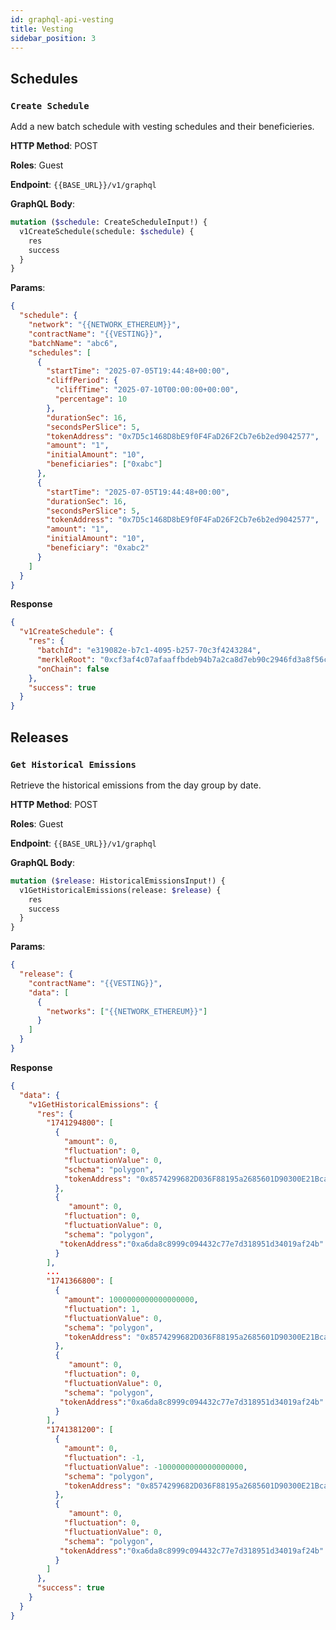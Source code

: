 ```yaml
---
id: graphql-api-vesting
title: Vesting
sidebar_position: 3
---
```


## Schedules

### `Create Schedule`

Add a new batch schedule with vesting schedules and their beneficieries.

**HTTP Method**: POST

**Roles**: Guest

**Endpoint**: `{{BASE_URL}}/v1/graphql`

**GraphQL Body**:

```graphql
mutation ($schedule: CreateScheduleInput!) {
  v1CreateSchedule(schedule: $schedule) {
    res
    success
  }
}
```

**Params**:

```json
{
  "schedule": {
    "network": "{{NETWORK_ETHEREUM}}",
    "contractName": "{{VESTING}}",
    "batchName": "abc6",
    "schedules": [
      {
        "startTime": "2025-07-05T19:44:48+00:00",
        "cliffPeriod": {
          "cliffTime": "2025-07-10T00:00:00+00:00",
          "percentage": 10
        },
        "durationSec": 16,
        "secondsPerSlice": 5,
        "tokenAddress": "0x7D5c1468D8bE9f0F4FaD26F2Cb7e6b2ed9042577",
        "amount": "1",
        "initialAmount": "10",
        "beneficiaries": ["0xabc"]
      },
      {
        "startTime": "2025-07-05T19:44:48+00:00",
        "durationSec": 16,
        "secondsPerSlice": 5,
        "tokenAddress": "0x7D5c1468D8bE9f0F4FaD26F2Cb7e6b2ed9042577",
        "amount": "1",
        "initialAmount": "10",
        "beneficiary": "0xabc2"
      }
    ]
  }
}
```

**Response**

```json
{
  "v1CreateSchedule": {
    "res": {
      "batchId": "e319082e-b7c1-4095-b257-70c3f4243284",
      "merkleRoot": "0xcf3af4c07afaaffbdeb94b7a2ca8d7eb90c2946fd3a8f56c8ac4e2803f7e76fd",
      "onChain": false
    },
    "success": true
  }
}
```

## Releases

### `Get Historical Emissions`

Retrieve the historical emissions from the day group by date.

**HTTP Method**: POST

**Roles**: Guest

**Endpoint**: `{{BASE_URL}}/v1/graphql`

**GraphQL Body**:

```graphql
mutation ($release: HistoricalEmissionsInput!) {
  v1GetHistoricalEmissions(release: $release) {
    res
    success
  }
}
```

**Params**:

```json
{
  "release": {
    "contractName": "{{VESTING}}",
    "data": [
      {
        "networks": ["{{NETWORK_ETHEREUM}}"]
      }
    ]
  }
}
```

**Response**

```json
{
  "data": {
    "v1GetHistoricalEmissions": {
      "res": {
        "1741294800": [
          {
            "amount": 0,
            "fluctuation": 0,
            "fluctuationValue": 0,
            "schema": "polygon",
            "tokenAddress": "0x8574299682D036F88195a2685601D90300E21Bca"
          },
          {
             "amount": 0,
            "fluctuation": 0,
            "fluctuationValue": 0,
            "schema": "polygon",
           "tokenAddress":"0xa6da8c8999c094432c77e7d318951d34019af24b"
          }
        ],
        ...
        "1741366800": [
          {
            "amount": 1000000000000000000,
            "fluctuation": 1,
            "fluctuationValue": 0,
            "schema": "polygon",
            "tokenAddress": "0x8574299682D036F88195a2685601D90300E21Bca"
          },
          {
             "amount": 0,
            "fluctuation": 0,
            "fluctuationValue": 0,
            "schema": "polygon",
           "tokenAddress":"0xa6da8c8999c094432c77e7d318951d34019af24b"
          }
        ],
        "1741381200": [
          {
            "amount": 0,
            "fluctuation": -1,
            "fluctuationValue": -1000000000000000000,
            "schema": "polygon",
            "tokenAddress": "0x8574299682D036F88195a2685601D90300E21Bca"
          },
          {
             "amount": 0,
            "fluctuation": 0,
            "fluctuationValue": 0,
            "schema": "polygon",
           "tokenAddress":"0xa6da8c8999c094432c77e7d318951d34019af24b"
          }
        ]
      },
      "success": true
    }
  }
}
```
